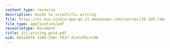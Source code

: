 ```yaml
---
content_type: resource
description: Guide to scientific writing.
file: https://ol-ocw-studio-app-qa.s3.amazonaws.com/courses/20-109-laboratory-fundamentals-in-biological-engineering-fall-2007/001eb8f8328b250cf037dce1af6c2c0d_sci_writing_guid.pdf
file_type: application/pdf
resourcetype: Document
title: sci_writing_guid.pdf
uid: 001eb8f8-328b-250c-f037-dce1af6c2c0d
---
```

